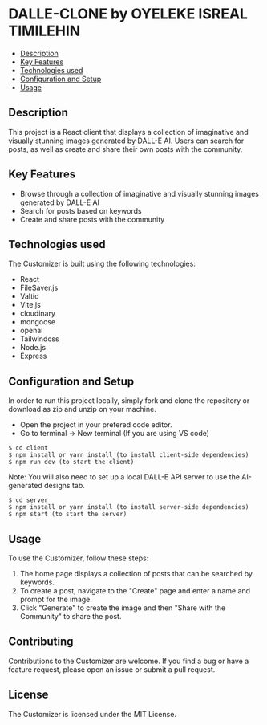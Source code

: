 # DALLE-CLONE by OYELEKE ISREAL TIMILEHIN

- [Description](#Description)
- [Key Features](#key-features)
- [Technologies used](#technologies-used)
- [Configuration and Setup](#configuration-and-setup)
- [Usage](#Usage)

## Description

This project is a React client that displays a collection of imaginative and visually stunning images generated by DALL-E AI. Users can search for posts, as well as create and share their own posts with the community.

## Key Features

- Browse through a collection of imaginative and visually stunning images generated by DALL-E AI
- Search for posts based on keywords
- Create and share posts with the community

## Technologies used

The Customizer is built using the following technologies:

- React
- FileSaver.js
- Valtio
- Vite.js
- cloudinary
- mongoose
- openai
- Tailwindcss
- Node.js
- Express

## Configuration and Setup

In order to run this project locally, simply fork and clone the repository or download as zip and unzip on your machine.

- Open the project in your prefered code editor.
- Go to terminal -> New terminal (If you are using VS code)

```
$ cd client
$ npm install or yarn install (to install client-side dependencies)
$ npm run dev (to start the client)
```

Note: You will also need to set up a local DALL-E API server to use the AI-generated designs tab.

```
$ cd server
$ npm install or yarn install (to install server-side dependencies)
$ npm start (to start the server)
```

## Usage

To use the Customizer, follow these steps:

1. The home page displays a collection of posts that can be searched by keywords.
2. To create a post, navigate to the "Create" page and enter a name and prompt for the image.
3. Click "Generate" to create the image and then "Share with the Community" to share the post.

## Contributing

Contributions to the Customizer are welcome. If you find a bug or have a feature request, please open an issue or submit a pull request.

## License

The Customizer is licensed under the MIT License.
